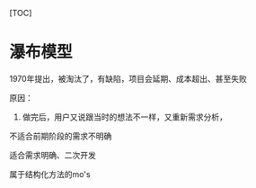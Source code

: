 [TOC]

# 瀑布模型
1970年提出，被淘汰了，有缺陷，项目会延期、成本超出、甚至失败

原因：
1. 做完后，用户又说跟当时的想法不一样，又重新需求分析，

不适合前期阶段的需求不明确

适合需求明确、二次开发

属于结构化方法的mo's